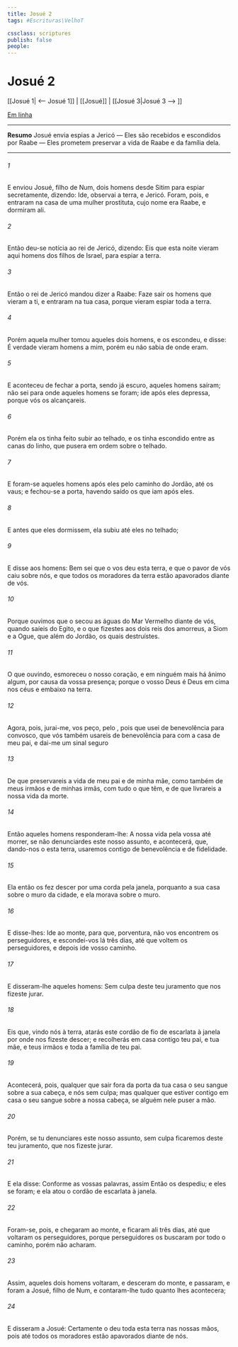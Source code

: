 ```yaml
---
title: Josué 2
tags: #Escrituras\VelhoT

cssclass: scriptures
publish: false
people:
---
```


# Josué 2
[[Josué 1| <-- Josué 1]] | [[Josué]] | [[Josué 3|Josué 3 --> ]]

[Em linha](https://churchofjesuschrist.org/study/scriptures/ot/josh/2?lang=por)

---
__Resumo__
Josué envia espias a Jericó — Eles são recebidos e escondidos por Raabe — Eles prometem preservar a vida de Raabe e da família dela.

---
###### 1 
E enviou Josué, filho de Num, dois homens desde Sitim para espiar secretamente, dizendo: Ide, observai a terra, e Jericó. Foram, pois, e entraram na casa de uma mulher prostituta, cujo nome era Raabe, e dormiram ali.

###### 2 
Então deu-se notícia ao rei de Jericó, dizendo: Eis que esta noite vieram aqui  homens dos filhos de Israel, para espiar a terra.

###### 3 
Então o rei de Jericó mandou dizer a Raabe: Faze sair os homens que vieram a ti, e entraram na tua casa, porque vieram espiar toda a terra.

###### 4 
Porém aquela mulher tomou aqueles dois homens, e os escondeu, e disse: É verdade  vieram homens a mim, porém eu não sabia de onde eram.

###### 5 
E aconteceu  de fechar a porta, sendo já escuro, aqueles homens saíram; não sei para onde aqueles homens se foram; ide após eles depressa, porque vós os alcançareis.

###### 6 
Porém ela os tinha feito subir ao telhado, e os tinha escondido entre as canas do linho, que pusera em ordem sobre o telhado.

###### 7 
E foram-se aqueles homens após eles pelo caminho do Jordão, até os vaus; e fechou-se a porta, havendo saído os que iam após eles.

###### 8 
E antes que eles dormissem, ela subiu até eles no telhado;

###### 9 
E disse aos homens: Bem sei que o  vos deu esta terra, e que o pavor de vós caiu sobre nós, e que todos os moradores da terra estão apavorados diante de vós.

###### 10 
Porque ouvimos que o  secou as águas do Mar Vermelho diante de vós, quando saíeis do Egito, e o que fizestes aos dois reis dos amorreus, a Siom e a Ogue, que  além do Jordão, os quais destruístes.

###### 11 
O que ouvindo, esmoreceu o nosso coração, e em ninguém mais há ânimo algum, por causa da vossa presença; porque o  vosso Deus é Deus em cima nos céus e embaixo na terra.

###### 12 
Agora, pois, jurai-me, vos peço, pelo , pois que usei de benevolência para convosco, que vós também usareis de benevolência para com a casa de meu pai, e dai-me um sinal seguro

###### 13 
De que preservareis a vida de meu pai e de minha mãe, como também de meus irmãos e de minhas irmãs, com tudo o que têm, e de que livrareis a nossa vida da morte.

###### 14 
Então aqueles homens responderam-lhe: A nossa vida  pela vossa até  morrer, se não denunciardes este nosso assunto, e acontecerá,  que, dando-nos o  esta terra, usaremos contigo de benevolência e de fidelidade.

###### 15 
Ela então os fez descer por uma corda pela janela, porquanto a sua casa  sobre o muro da cidade, e ela morava sobre o muro.

###### 16 
E disse-lhes: Ide ao monte, para que, porventura, não vos encontrem os perseguidores, e escondei-vos lá três dias, até que voltem os perseguidores, e depois ide  vosso caminho.

###### 17 
E disseram-lhe aqueles homens: Sem culpa  deste teu juramento que nos fizeste jurar.

###### 18 
Eis que, vindo nós à terra, atarás este cordão de fio de escarlata à janela por onde nos fizeste descer; e recolherás em casa contigo teu pai, e tua mãe, e teus irmãos e toda a família de teu pai.

###### 19 
Acontecerá, pois,  qualquer que sair fora da porta da tua casa o seu sangue  sobre a sua cabeça, e nós  sem culpa; mas qualquer que estiver contigo em casa o seu sangue  sobre a nossa cabeça, se alguém nele puser a mão.

###### 20 
Porém, se tu denunciares este nosso assunto, sem culpa ficaremos deste teu juramento, que nos fizeste jurar.

###### 21 
E ela disse: Conforme as vossas palavras, assim  Então os despediu; e eles se foram; e ela atou o cordão de escarlata à janela.

###### 22 
Foram-se, pois, e chegaram ao monte, e ficaram ali três dias, até que voltaram os perseguidores, porque  perseguidores os buscaram por todo o caminho, porém não  acharam.

###### 23 
Assim, aqueles dois homens voltaram, e desceram do monte, e passaram, e foram a Josué, filho de Num, e contaram-lhe tudo quanto lhes acontecera;

###### 24 
E disseram a Josué: Certamente o  deu toda esta terra nas nossas mãos, pois até todos os moradores estão apavorados diante de nós.

